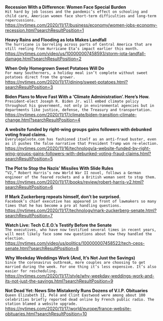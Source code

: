 **Recession With a Difference: Women Face Special Burden**\
`Hit hard by job losses and the pandemic’s effect on schooling and child care, American women face short-term difficulties and long-term repercussions.`\
https://nytimes.com/2020/11/17/business/economy/women-jobs-economy-recession.html?searchResultPosition=1

**Heavy Rains and Flooding as Iota Makes Landfall**\
`The hurricane is barreling across parts of Central America that are still reeling from Hurricane Eta’s impact earlier this month.`\
https://nytimes.com/video/us/100000007458593/storm-iota-landfall-damage.html?searchResultPosition=2

**When Only Homegrown Sweet Potatoes Will Do**\
`For many Southerners, a holiday meal isn’t complete without sweet potatoes direct from the grower.`\
https://nytimes.com/2020/11/17/dining/sweet-potatoes.html?searchResultPosition=3

**Biden Plans to Move Fast With a ‘Climate Administration’. Here’s How.**\
`President-elect Joseph R. Biden Jr. will embed climate policy throughout his government, not only in environmental agencies but in departments like justice, defense, the Treasury and transportation.`\
https://nytimes.com/2020/11/17/climate/biden-transition-climate-change.html?searchResultPosition=4

**A website funded by right-wing groups gains followers with debunked voting fraud claims.**\
`Everylegalvote.com has fashioned itself as an anti-fraud buster, even as it pushes the false narrative that President Trump won re-election.`\
https://nytimes.com/2020/11/16/technology/a-website-funded-by-right-wing-groups-gains-followers-with-debunked-voting-fraud-claims.html?searchResultPosition=5

**The Plot to Stop the Nazis’ Missiles With Slide Rules**\
`“V2,” Robert Harris’s new World War II novel, follows a German engineer of the feared rockets and a British woman sent to stop them.`\
https://nytimes.com/2020/11/17/books/review/robert-harris-v2.html?searchResultPosition=6

**If Mark Zuckerberg repeats himself, don’t be surprised.**\
`Facebook’s chief executive has appeared in front of lawmakers so many times that he has become a pro at handling questions.`\
https://nytimes.com/2020/11/17/technology/mark-zuckerberg-senate.html?searchResultPosition=7

**Watch Live: Tech C.E.O.’s Testify Before the Senate**\
`The executives, who have now testified several times in recent years, will most likely face some new questions about how they handled the election.`\
https://nytimes.com/video/us/politics/100000007458522/tech-ceos-senate.html?searchResultPosition=8

**Why Weekday Weddings Work (And, It’s Not Just the Savings)**\
`Since the coronavirus outbreak, more couples are choosing to get married during the week. For one thing it’s less expensive. It’s also easier for rescheduling.`\
https://nytimes.com/2020/11/17/style/why-weekday-weddings-work-and-its-not-just-the-savings.html?searchResultPosition=9

**Not Dead Yet: News Site Mistakenly Runs Dozens of V.I.P. Obituaries**\
`Queen Elizabeth II, Pelé and Clint Eastwood were among about 100 celebrities briefly reported dead online by French public radio. The station blamed a website upgrade.`\
https://nytimes.com/2020/11/17/world/europe/france-website-obituaries.html?searchResultPosition=10

